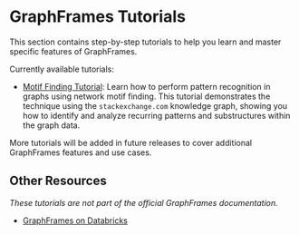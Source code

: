 # GraphFrames Tutorials

This section contains step-by-step tutorials to help you learn and master specific features of GraphFrames.

Currently available tutorials:

* [Motif Finding Tutorial](/03-tutorials/02-motif-tutorial.md): Learn how to perform pattern recognition in graphs using network motif finding. This tutorial demonstrates the technique using the `stackexchange.com` knowledge graph, showing you how to identify and analyze recurring patterns and substructures within the graph data.

More tutorials will be added in future releases to cover additional GraphFrames features and use cases.

## Other Resources

*These tutorials are not part of the official GraphFrames documentation.*

- [GraphFrames on Databricks](https://docs.databricks.com/aws/en/integrations/graphframes/)
